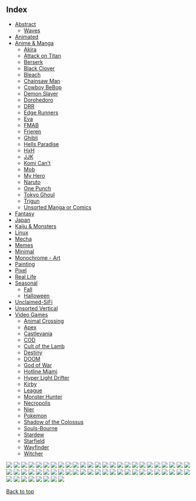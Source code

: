 
## Index

- [Abstract](https://github.com/RickyFoots/Wallpapers/blob/main/zz%20pages%20zz/Abstract.md)
  - [Waves](https://github.com/RickyFoots/Wallpapers/blob/main/zz%20pages%20zz/Waves.md)
- [Animated](https://github.com/RickyFoots/Wallpapers/blob/main/zz%20pages%20zz/Animated.md)
- [Anime & Manga](https://github.com/RickyFoots/Wallpapers/blob/main/zz%20pages%20zz/Anime-&-Manga.md)
  - [Akira](https://github.com/RickyFoots/Wallpapers/blob/main/zz%20pages%20zz/Akira.md)
  - [Attack on Titan](https://github.com/RickyFoots/Wallpapers/blob/main/zz%20pages%20zz/Attack-on-Titan.md)
  - [Berserk](https://github.com/RickyFoots/Wallpapers/blob/main/zz%20pages%20zz/Berserk.md)
  - [Black Clover](https://github.com/RickyFoots/Wallpapers/blob/main/zz%20pages%20zz/Black-Clover.md)
  - [Bleach](https://github.com/RickyFoots/Wallpapers/blob/main/zz%20pages%20zz/Bleach.md)
  - [Chainsaw Man](https://github.com/RickyFoots/Wallpapers/blob/main/zz%20pages%20zz/Chainsaw-Man.md)
  - [Cowboy BeBop](https://github.com/RickyFoots/Wallpapers/blob/main/zz%20pages%20zz/Cowboy-BeBop.md)
  - [Demon Slayer](https://github.com/RickyFoots/Wallpapers/blob/main/zz%20pages%20zz/Demon-Slayer.md)
  - [Dorohedoro](https://github.com/RickyFoots/Wallpapers/blob/main/zz%20pages%20zz/Dorohedoro.md)
  - [DRR](https://github.com/RickyFoots/Wallpapers/blob/main/zz%20pages%20zz/DRR.md)
  - [Edge Runners](https://github.com/RickyFoots/Wallpapers/blob/main/zz%20pages%20zz/Edge-Runners.md)
  - [Eva](https://github.com/RickyFoots/Wallpapers/blob/main/zz%20pages%20zz/Eva.md)
  - [FMAB](https://github.com/RickyFoots/Wallpapers/blob/main/zz%20pages%20zz/FMAB.md)
  - [Frieren](https://github.com/RickyFoots/Wallpapers/blob/main/zz%20pages%20zz/Frieren.md)
  - [Ghibli](https://github.com/RickyFoots/Wallpapers/blob/main/zz%20pages%20zz/Ghibli.md)
  - [Hells Paradise](https://github.com/RickyFoots/Wallpapers/blob/main/zz%20pages%20zz/Hells-Paradise.md)
  - [HxH](https://github.com/RickyFoots/Wallpapers/blob/main/zz%20pages%20zz/HxH.md)
  - [JJK](https://github.com/RickyFoots/Wallpapers/blob/main/zz%20pages%20zz/JJK.md)
  - [Komi Can't](https://github.com/RickyFoots/Wallpapers/blob/main/zz%20pages%20zz/Komi-Can't.md)
  - [Mob](https://github.com/RickyFoots/Wallpapers/blob/main/zz%20pages%20zz/Mob.md)
  - [My Hero](https://github.com/RickyFoots/Wallpapers/blob/main/zz%20pages%20zz/My-Hero.md)
  - [Naruto](https://github.com/RickyFoots/Wallpapers/blob/main/zz%20pages%20zz/Naruto.md)
  - [One Punch](https://github.com/RickyFoots/Wallpapers/blob/main/zz%20pages%20zz/One-Punch.md)
  - [Tokyo Ghoul](https://github.com/RickyFoots/Wallpapers/blob/main/zz%20pages%20zz/Tokyo-Ghoul.md)
  - [Trigun](https://github.com/RickyFoots/Wallpapers/blob/main/zz%20pages%20zz/Trigun.md)
  - [Unsorted Manga or Comics](https://github.com/RickyFoots/Wallpapers/blob/main/zz%20pages%20zz/Unsorted-Manga-or-Comics.md)
- [Fantasy](https://github.com/RickyFoots/Wallpapers/blob/main/zz%20pages%20zz/Fantasy.md)
- [Japan](https://github.com/RickyFoots/Wallpapers/blob/main/zz%20pages%20zz/Japan.md)
- [Kaiju & Monsters](https://github.com/RickyFoots/Wallpapers/blob/main/zz%20pages%20zz/Kaiju-&-Monsters.md)
- [Linux](https://github.com/RickyFoots/Wallpapers/blob/main/zz%20pages%20zz/Linux.md)
- [Mecha](https://github.com/RickyFoots/Wallpapers/blob/main/zz%20pages%20zz/Mecha.md)
- [Memes](https://github.com/RickyFoots/Wallpapers/blob/main/zz%20pages%20zz/Memes.md)
- [Minimal](https://github.com/RickyFoots/Wallpapers/blob/main/zz%20pages%20zz/Minimal.md)
- [Monochrome - Art](https://github.com/RickyFoots/Wallpapers/blob/main/zz%20pages%20zz/Monochrome-Art.md)
- [Painting](https://github.com/RickyFoots/Wallpapers/blob/main/zz%20pages%20zz/Painting.md)
- [Pixel](https://github.com/RickyFoots/Wallpapers/blob/main/zz%20pages%20zz/Pixel.md)
- [Real Life](https://github.com/RickyFoots/Wallpapers/blob/main/zz%20pages%20zz/Real-Life.md)
- [Seasonal](https://github.com/RickyFoots/Wallpapers/blob/main/zz%20pages%20zz/Seasonal.md)
  - [Fall](https://github.com/RickyFoots/Wallpapers/blob/main/zz%20pages%20zz/Fall.md)
  - [Halloween](https://github.com/RickyFoots/Wallpapers/blob/main/zz%20pages%20zz/Halloween.md)
- [Unclaimed-SiFi](https://github.com/RickyFoots/Wallpapers/blob/main/zz%20pages%20zz/Unclaimed-SiFi.md)
- [Unsorted Vertical](https://github.com/RickyFoots/Wallpapers/blob/main/zz%20pages%20zz/Unsorted-Vertical.md)
- [Video Games](https://github.com/RickyFoots/Wallpapers/blob/main/zz%20pages%20zz/Video-Games.md)
  - [Animal Crossing](https://github.com/RickyFoots/Wallpapers/blob/main/zz%20pages%20zz/Animal-Crossing.md)
  - [Apex](https://github.com/RickyFoots/Wallpapers/blob/main/zz%20pages%20zz/Apex.md)
  - [Castlevania](https://github.com/RickyFoots/Wallpapers/blob/main/zz%20pages%20zz/Castlevania.md)
  - [COD](https://github.com/RickyFoots/Wallpapers/blob/main/zz%20pages%20zz/COD.md)
  - [Cult of the Lamb](https://github.com/RickyFoots/Wallpapers/blob/main/zz%20pages%20zz/Cult-of-the-Lamb.md)
  - [Destiny](https://github.com/RickyFoots/Wallpapers/blob/main/zz%20pages%20zz/Destiny.md)
  - [DOOM](https://github.com/RickyFoots/Wallpapers/blob/main/zz%20pages%20zz/DOOM.md)
  - [God of War](https://github.com/RickyFoots/Wallpapers/blob/main/zz%20pages%20zz/God-of-War.md)
  - [Hotline Miami](https://github.com/RickyFoots/Wallpapers/blob/main/zz%20pages%20zz/Hotline-Miami.md)
  - [Hyper Light Drifter](https://github.com/RickyFoots/Wallpapers/blob/main/zz%20pages%20zz/Hyper-Light-Drifter.md)
  - [Kirby](https://github.com/RickyFoots/Wallpapers/blob/main/zz%20pages%20zz/Kirby.md)
  - [League](https://github.com/RickyFoots/Wallpapers/blob/main/zz%20pages%20zz/League.md)
  - [Monster Hunter](https://github.com/RickyFoots/Wallpapers/blob/main/zz%20pages%20zz/Monster-Hunter.md)
  - [Necropolis](https://github.com/RickyFoots/Wallpapers/blob/main/zz%20pages%20zz/Necropolis.md)
  - [Nier](https://github.com/RickyFoots/Wallpapers/blob/main/zz%20pages%20zz/Nier.md)
  - [Pokemon](https://github.com/RickyFoots/Wallpapers/blob/main/zz%20pages%20zz/Pokemon.md)
  - [Shadow of the Colossus](https://github.com/RickyFoots/Wallpapers/blob/main/zz%20pages%20zz/Shadow-of-the-Colossus.md)
  - [Souls-Bourne](https://github.com/RickyFoots/Wallpapers/blob/main/zz%20pages%20zz/Souls-Bourne.md)
  - [Stardew](https://github.com/RickyFoots/Wallpapers/blob/main/zz%20pages%20zz/Stardew.md)
  - [Starfield](https://github.com/RickyFoots/Wallpapers/blob/main/zz%20pages%20zz/Starfield.md)
  - [Wayfinder](https://github.com/RickyFoots/Wallpapers/blob/main/zz%20pages%20zz/Wayfinder.md)
  - [Witcher](https://github.com/RickyFoots/Wallpapers/blob/main/zz%20pages%20zz/Witcher.md)

</h1>

<img src="https://github.com/RickyFoots/Wallpapers/blob/main/Japan/1 - X6h0EuY.jpg">

<img src="https://github.com/RickyFoots/Wallpapers/blob/main/Japan/1080605.png">

<img src="https://github.com/RickyFoots/Wallpapers/blob/main/Japan/1605738309650.jpg">

<img src="https://github.com/RickyFoots/Wallpapers/blob/main/Japan/1606503049557.jpg">

<img src="https://github.com/RickyFoots/Wallpapers/blob/main/Japan/1608ee9.jpg">

<img src="https://github.com/RickyFoots/Wallpapers/blob/main/Japan/1638316124344.jpg">

<img src="https://github.com/RickyFoots/Wallpapers/blob/main/Japan/20200425_183123.jpg">

<img src="https://github.com/RickyFoots/Wallpapers/blob/main/Japan/20220327_1159_Secret_hangout_in_an_abandon_Japanese_house.jpg">

<img src="https://github.com/RickyFoots/Wallpapers/blob/main/Japan/20220327_1200_Hannya_Mask.jpg">

<img src="https://github.com/RickyFoots/Wallpapers/blob/main/Japan/20220327_1200_Wolf_02.jpg">

<img src="https://github.com/RickyFoots/Wallpapers/blob/main/Japan/20220327_1201_Pacify.jpg">

<img src="https://github.com/RickyFoots/Wallpapers/blob/main/Japan/20220327_1204_Japanese_Manhole.jpg">

<img src="https://github.com/RickyFoots/Wallpapers/blob/main/Japan/20220327_1207_Daily_Sketches.jpg">

<img src="https://github.com/RickyFoots/Wallpapers/blob/main/Japan/20220327_1208_Japanese_Fishing_Village__Feudal_Japan___UE4.jpg">

<img src="https://github.com/RickyFoots/Wallpapers/blob/main/Japan/20220327_1208_Japanese_temple.jpg">

<img src="https://github.com/RickyFoots/Wallpapers/blob/main/Japan/20220327_1211_Japanese_Forest,_UE4.jpg">

<img src="https://github.com/RickyFoots/Wallpapers/blob/main/Japan/20220404_2100_Fall_RK0925.jpg">

<img src="https://github.com/RickyFoots/Wallpapers/blob/main/Japan/20220410_0028_Street.jpg">

<img src="https://github.com/RickyFoots/Wallpapers/blob/main/Japan/20220412_2217_Frogurai___(Real_time).jpg">

<img src="https://github.com/RickyFoots/Wallpapers/blob/main/Japan/20220416_1756_Japan.jpg">

<img src="https://github.com/RickyFoots/Wallpapers/blob/main/Japan/20220429_1015_浮世繪卷03.jpg">

<img src="https://github.com/RickyFoots/Wallpapers/blob/main/Japan/20220429_1016_浮世繪卷01.jpg">

<img src="https://github.com/RickyFoots/Wallpapers/blob/main/Japan/20220429_1016_浮世繪卷02.jpg">

<img src="https://github.com/RickyFoots/Wallpapers/blob/main/Japan/20220505_2045_Brazilian_Lamen___Topia.jpg">

<img src="https://github.com/RickyFoots/Wallpapers/blob/main/Japan/20220525_1957_Reaching_Up.jpg">

<img src="https://github.com/RickyFoots/Wallpapers/blob/main/Japan/20220614_0959_Curious_Looking_Grave_Shrine (1).jpg">

<img src="https://github.com/RickyFoots/Wallpapers/blob/main/Japan/20230111_145308.png">

<img src="https://github.com/RickyFoots/Wallpapers/blob/main/Japan/20230514_2313_聚象光合学生作品.jpg">

<img src="https://github.com/RickyFoots/Wallpapers/blob/main/Japan/20230712_2223_“Demon_face”__Red_Leaf_Valley《妖面行》_赤叶谷.jpg">

<img src="https://github.com/RickyFoots/Wallpapers/blob/main/Japan/2383423.jpg">

<img src="https://github.com/RickyFoots/Wallpapers/blob/main/Japan/511a14c9d0f883a2852ff66a0add4d23.jpg">

<img src="https://github.com/RickyFoots/Wallpapers/blob/main/Japan/651c1a6.jpg">

<img src="https://github.com/RickyFoots/Wallpapers/blob/main/Japan/8dfa5f3.jpg">

<img src="https://github.com/RickyFoots/Wallpapers/blob/main/Japan/8zsFsVT.jpg">

<img src="https://github.com/RickyFoots/Wallpapers/blob/main/Japan/9Gu4QSa.jpg">

<img src="https://github.com/RickyFoots/Wallpapers/blob/main/Japan/Japanese_Street.png">

<img src="https://github.com/RickyFoots/Wallpapers/blob/main/Japan/Japanese_Street_Pastel.png">

<img src="https://github.com/RickyFoots/Wallpapers/blob/main/Japan/RDT_20220910_1407296822713437467266452.jpg">

<img src="https://github.com/RickyFoots/Wallpapers/blob/main/Japan/ZWEi5fR.jpg">

<img src="https://github.com/RickyFoots/Wallpapers/blob/main/Japan/bamboo-and-leaves.jpg">

<img src="https://github.com/RickyFoots/Wallpapers/blob/main/Japan/blossom-sword.jpg">

<img src="https://github.com/RickyFoots/Wallpapers/blob/main/Japan/bright-sign.jpg">

<img src="https://github.com/RickyFoots/Wallpapers/blob/main/Japan/car-at-sunset.jpg">

<img src="https://github.com/RickyFoots/Wallpapers/blob/main/Japan/gaelle-seguillon-kyoryu-sakuras-fight-v01-010-web.jpg">

<img src="https://github.com/RickyFoots/Wallpapers/blob/main/Japan/gaelle-seguillon-kyoryu-sakuras-fight-v02-004-web.jpg">

<img src="https://github.com/RickyFoots/Wallpapers/blob/main/Japan/image3.jpg">

<img src="https://github.com/RickyFoots/Wallpapers/blob/main/Japan/ina_background.png">

<img src="https://github.com/RickyFoots/Wallpapers/blob/main/Japan/japanese-street.jpg">

<img src="https://github.com/RickyFoots/Wallpapers/blob/main/Japan/kanagawa-inverted-darker.jpg">

<img src="https://github.com/RickyFoots/Wallpapers/blob/main/Japan/korean-friendship-bell-in-long-beach-ca-wallpaper.jpg">

<img src="https://github.com/RickyFoots/Wallpapers/blob/main/Japan/lantern.jpg">

<img src="https://github.com/RickyFoots/Wallpapers/blob/main/Japan/macaroni.png">

<img src="https://github.com/RickyFoots/Wallpapers/blob/main/Japan/pop-japan.png">

<img src="https://github.com/RickyFoots/Wallpapers/blob/main/Japan/storefront.jpg">

<img src="https://github.com/RickyFoots/Wallpapers/blob/main/Japan/togusa-1(1).jpg">

<img src="https://github.com/RickyFoots/Wallpapers/blob/main/Japan/togusa-1.jpg">

<img src="https://github.com/RickyFoots/Wallpapers/blob/main/Japan/towns.jpg">

<img src="https://github.com/RickyFoots/Wallpapers/blob/main/Japan/wallhaven-855om2.jpg">

[Back to top](#Index)

